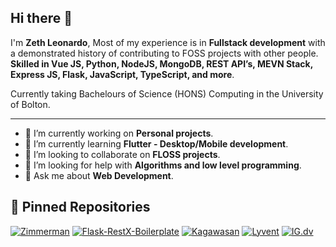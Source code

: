 ## Hi there 👋

I'm **Zeth Leonardo**, Most of my experience is in **Fullstack development** with a demonstrated history of contributing to FOSS projects with other people. **Skilled in Vue JS, Python, NodeJS, MongoDB, REST API’s, MEVN Stack, Express JS, Flask, JavaScript, TypeScript, and more**.

Currently taking Bachelours of Science (HONS) Computing in the University of Bolton.

---

- 🔭 I’m currently working on **Personal projects**.
- 🌱 I’m currently learning **Flutter - Desktop/Mobile development**.
- 👯 I’m looking to collaborate on **FLOSS projects**.
- 🤔 I’m looking for help with **Algorithms and low level programming**.
- 💬 Ask me about **Web Development**.

## 📌 Pinned Repositories
[![Zimmerman](https://github-readme-stats.vercel.app/api/pin/?username=konishi-project&repo=zimmerman&theme=dracula)](https://github.com/konishi-project/zimmerman)
[![Flask-RestX-Boilerplate](https://github-readme-stats.vercel.app/api/pin/?username=X1Zeth2X&repo=flask-restx-boilerplate&theme=dracula)](https://github.com/X1Zeth2X/flask-restx-boilerplate)
[![Kagawasan](https://github-readme-stats.vercel.app/api/pin/?username=konishi-project&repo=kagawasan&theme=dracula)](https://github.com/konishi-project/kagawasan)
[![Lyvent](https://github-readme-stats.vercel.app/api/pin/?username=lyvent&repo=sopoxide&theme=dracula)](https://github.com/lyvent/sopoxide)
[![IG.dv](https://github-readme-stats.vercel.app/api/pin/?username=X1Zeth2X&repo=ig.dv&theme=dracula)](https://github.com/X1Zeth2X/ig.dv)
